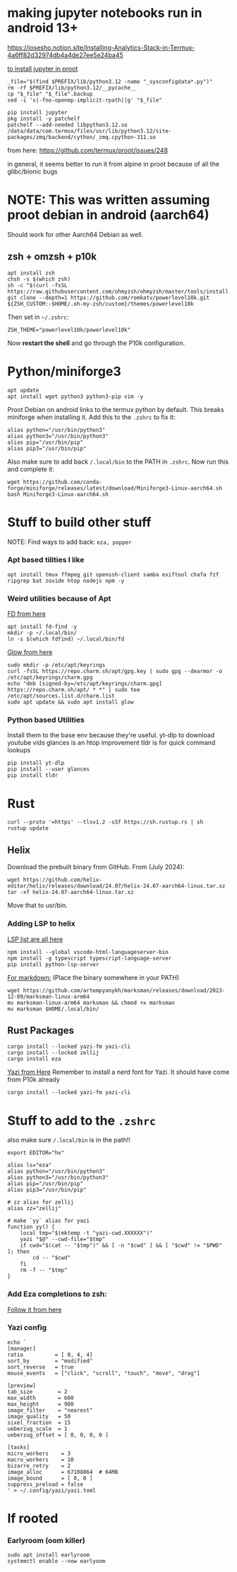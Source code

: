

# making jupyter notebooks run in android 13+
https://josesho.notion.site/Installing-Analytics-Stack-in-Termux-4a6ff82d32974db4a4de27ee5e24ba45


[to install jupyter in proot](https://old.reddit.com/r/termux/comments/15e6qz5/how_to_install_jupyter_notebook_in_termux)
```
_file="$(find $PREFIX/lib/python3.12 -name "_sysconfigdata*.py")"
rm -rf $PREFIX/lib/python3.12/__pycache__
cp "$_file" "$_file".backup
sed -i 's|-fno-openmp-implicit-rpath||g' "$_file"

pip install jupyter
pkg install -y patchelf
patchelf --add-needed libpython3.12.so /data/data/com.termux/files/usr/lib/python3.12/site-packages/zmq/backend/cython/_zmq.cpython-311.so
```

from here: 
https://github.com/termux/proot/issues/248

in general, it seems better to run it from alpine in proot because of all the glibc/bionic bugs

# NOTE: This was written assuming proot debian in android (aarch64)
Should work for other Aarch64 Debian as well.

## zsh + omzsh + p10k
```
apt install zsh
chsh -s $(which zsh)
sh -c "$(curl -fsSL https://raw.githubusercontent.com/ohmyzsh/ohmyzsh/master/tools/install.sh)"
git clone --depth=1 https://github.com/romkatv/powerlevel10k.git ${ZSH_CUSTOM:-$HOME/.oh-my-zsh/custom}/themes/powerlevel10k
```

Then set in `~/.zshrc`:
```
ZSH_THEME="powerlevel10k/powerlevel10k"
```

Now **restart the shell** and go through the P10k configuration.

# Python/miniforge3

```
apt update
apt install wget python3 python3-pip vim -y
```
Proot Debian on android links to the termux python by default. This breaks miniforge when installing it.
Add this to the `.zshrc` to fix it:
```
alias python="/usr/bin/python3"
alias python3="/usr/bin/python3"
alias pip="/usr/bin/pip"
alias pip3="/usr/bin/pip"
```
Also make sure to add back `/.local/bin` to the PATH in `.zshrc`. Now run this and complete it:

```
wget https://github.com/conda-forge/miniforge/releases/latest/download/Miniforge3-Linux-aarch64.sh
bash Miniforge3-Linux-aarch64.sh
```

# Stuff to build other stuff

NOTE: Find ways to add back: `eza, popper`

### Apt based tilities I like
```
apt install tmux ffmpeg git openssh-client samba exiftool chafa fzf ripgrep bat zoxide htop nodejs npm -y
```

### Weird utilities because of Apt

[FD from here](https://github.com/sharkdp/fd?tab=readme-ov-file#installation)
```
apt install fd-find -y
mkdir -p ~/.local/bin/
ln -s $(which fdfind) ~/.local/bin/fd
```
[Glow from here](https://github.com/charmbracelet/glow)
```
sudo mkdir -p /etc/apt/keyrings
curl -fsSL https://repo.charm.sh/apt/gpg.key | sudo gpg --dearmor -o /etc/apt/keyrings/charm.gpg
echo "deb [signed-by=/etc/apt/keyrings/charm.gpg] https://repo.charm.sh/apt/ * *" | sudo tee /etc/apt/sources.list.d/charm.list
sudo apt update && sudo apt install glow
```
### Python based Utilities
Install them to the base env because they're useful.
yt-dlp to download youtube vids
glances is an htop improvement
tldr is for quick command lookups
```
pip install yt-dlp
pip install --user glances
pip install tldr
```

# Rust
```
curl --proto '=https' --tlsv1.2 -sSf https://sh.rustup.rs | sh
rustup update
```

## Helix
Download the prebuilt binary from GitHub.
From (July 2024):
```
wget https://github.com/helix-editor/helix/releases/download/24.07/helix-24.07-aarch64-linux.tar.xz
tar -xf helix-24.07-aarch64-linux.tar.xz
```
Move that to usr/bin.
### Adding LSP to helix
[LSP list are all here](https://github.com/helix-editor/helix/wiki/Language-Server-Configurations)
```
npm install --global vscode-html-languageserver-bin
npm install -g typescript typescript-language-server
pip install python-lsp-server
```
[For markdown:](https://github.com/artempyanykh/marksman/blob/main/docs/install.md)
(Place the binary somewhere in your PATH)
```
wget https://github.com/artempyanykh/marksman/releases/download/2023-12-09/marksman-linux-arm64
mv marksman-linux-arm64 marksman && chmod +x marksman
mv marksman $HOME/.local/bin/
```

## Rust Packages
```
cargo install --locked yazi-fm yazi-cli
cargo install --locked zellij
cargo install eza
```
[Yazi from Here](https://yazi-rs.github.io/docs/installation#official-binaries)
Remember to install a nerd font for Yazi. It should have come from P10k already
```
cargo install --locked yazi-fm yazi-cli
```

# Stuff to add to the `.zshrc`
also make sure `/.local/bin` is in the path!!
```
export EDITOR="hx"

alias ls="eza"
alias python="/usr/bin/python3"
alias python3="/usr/bin/python3"
alias pip="/usr/bin/pip"
alias pip3="/usr/bin/pip"

# zz alias for zellij
alias zz="zellij"

# make `yy` alias for yazi
function yy() {
	local tmp="$(mktemp -t "yazi-cwd.XXXXXX")"
	yazi "$@" --cwd-file="$tmp"
	if cwd="$(cat -- "$tmp")" && [ -n "$cwd" ] && [ "$cwd" != "$PWD" ]; then
		cd -- "$cwd"
	fi
	rm -f -- "$tmp"
}
```

### Add Eza completions to zsh:
[Follow it from here](https://github.com/eza-community/eza/blob/main/INSTALL.md#completions)



### Yazi  config
```
echo `
[manager]
ratio          = [ 0, 4, 4]
sort_by        = "modified"
sort_reverse   = true
mouse_events   = ["click", "scroll", "touch", "move", "drag"]

[preview]
tab_size        = 2
max_width       = 600
max_height      = 900
image_filter    = "nearest"
image_quality   = 50
sixel_fraction  = 15
ueberzug_scale  = 1
ueberzug_offset = [ 0, 0, 0, 0 ]

[tasks]
micro_workers    = 3
macro_workers    = 10
bizarre_retry    = 2
image_alloc      = 67108864  # 64MB
image_bound      = [ 0, 0 ]
suppress_preload = false
' > ~/.config/yazi/yazi.toml
```

# If rooted
### Earlyroom (oom killer)
```
sudo apt install earlyroom
systemctl enable --now earlyoom 
```

